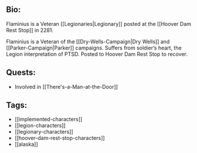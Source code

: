 ## Bio:

Flaminius is a Veteran [[Legionaries|Legionary]] posted at the [[Hoover Dam Rest Stop]] in 2281.

Flaminius is a Veteran of the [[Dry-Wells-Campaign|Dry Wells]] and [[Parker-Campaign|Parker]] campaigns. Suffers from soldier’s heart, the Legion interpretation of PTSD. Posted to Hoover Dam Rest Stop to recover.

## Quests:

- Involved in [[There's-a-Man-at-the-Door]]

## Tags:

- [[implemented-characters]]
- [[legion-characters]]
- [[legionary-characters]]
- [[hoover-dam-rest-stop-characters]]
- [[alaska]]